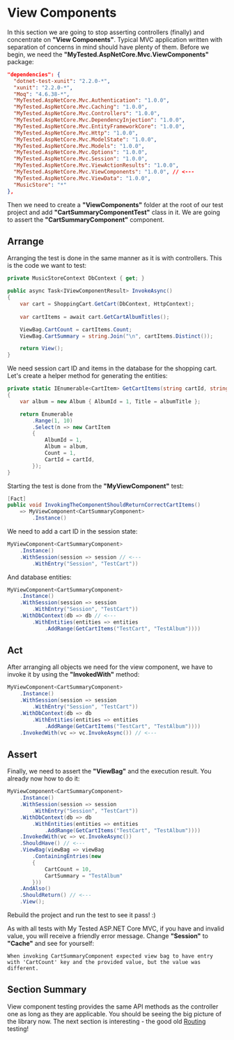 # View Components

In this section we are going to stop asserting controllers (finally) and concentrate on **"View Components"**. Typical MVC application written with separation of concerns in mind should have plenty of them. Before we begin, we need the **"MyTested.AspNetCore.Mvc.ViewComponents"** package:

```json
"dependencies": {
  "dotnet-test-xunit": "2.2.0-*",
  "xunit": "2.2.0-*",
  "Moq": "4.6.38-*",
  "MyTested.AspNetCore.Mvc.Authentication": "1.0.0",
  "MyTested.AspNetCore.Mvc.Caching": "1.0.0",
  "MyTested.AspNetCore.Mvc.Controllers": "1.0.0",
  "MyTested.AspNetCore.Mvc.DependencyInjection": "1.0.0",
  "MyTested.AspNetCore.Mvc.EntityFrameworkCore": "1.0.0",
  "MyTested.AspNetCore.Mvc.Http": "1.0.0",
  "MyTested.AspNetCore.Mvc.ModelState": "1.0.0",
  "MyTested.AspNetCore.Mvc.Models": "1.0.0",
  "MyTested.AspNetCore.Mvc.Options": "1.0.0",
  "MyTested.AspNetCore.Mvc.Session": "1.0.0",
  "MyTested.AspNetCore.Mvc.ViewActionResults": "1.0.0",
  "MyTested.AspNetCore.Mvc.ViewComponents": "1.0.0", // <---
  "MyTested.AspNetCore.Mvc.ViewData": "1.0.0",
  "MusicStore": "*"
},
```

Then we need to create a **"ViewComponents"** folder at the root of our test project and add **"CartSummaryComponentTest"** class in it. We are going to assert the **"CartSummaryComponent"** component.

## Arrange

Arranging the test is done in the same manner as it is with controllers. This is the code we want to test:

```c#
private MusicStoreContext DbContext { get; }

public async Task<IViewComponentResult> InvokeAsync()
{
	var cart = ShoppingCart.GetCart(DbContext, HttpContext);
	
	var cartItems = await cart.GetCartAlbumTitles();

	ViewBag.CartCount = cartItems.Count;
	ViewBag.CartSummary = string.Join("\n", cartItems.Distinct());

	return View();
}
```

We need session cart ID and items in the database for the shopping cart. Let's create a helper method for generating the entities:

```c#
private static IEnumerable<CartItem> GetCartItems(string cartId, string albumTitle)
{
	var album = new Album { AlbumId = 1, Title = albumTitle };

	return Enumerable
		.Range(1, 10)
		.Select(n => new CartItem
		{
			AlbumId = 1,
			Album = album,
			Count = 1,
			CartId = cartId,
		});
}
```

Starting the test is done from the **"MyViewComponent"** test:

```c#
[Fact]
public void InvokingTheComponentShouldReturnCorrectCartItems()
	=> MyViewComponent<CartSummaryComponent>
		.Instance()
```

We need to add a cart ID in the session state:

```c#
MyViewComponent<CartSummaryComponent>
	.Instance()
	.WithSession(session => session // <---
		.WithEntry("Session", "TestCart"))
```

And database entities:

```c#
MyViewComponent<CartSummaryComponent>
	.Instance()
	.WithSession(session => session
		.WithEntry("Session", "TestCart"))
	.WithDbContext(db => db // <---
		.WithEntities(entities => entities
			.AddRange(GetCartItems("TestCart", "TestAlbum"))))
```

## Act

After arranging all objects we need for the view component, we have to invoke it by using the **"InvokedWith"** method:

```c#
MyViewComponent<CartSummaryComponent>
	.Instance()
	.WithSession(session => session
		.WithEntry("Session", "TestCart"))
	.WithDbContext(db => db
		.WithEntities(entities => entities
			.AddRange(GetCartItems("TestCart", "TestAlbum"))))
	.InvokedWith(vc => vc.InvokeAsync()) // <---
```

## Assert

Finally, we need to assert the **"ViewBag"** and the execution result. You already now how to do it:

```c#
MyViewComponent<CartSummaryComponent>
	.Instance()
	.WithSession(session => session
		.WithEntry("Session", "TestCart"))
	.WithDbContext(db => db
		.WithEntities(entities => entities
			.AddRange(GetCartItems("TestCart", "TestAlbum"))))
	.InvokedWith(vc => vc.InvokeAsync())
	.ShouldHave() // <---
	.ViewBag(viewBag => viewBag
		.ContainingEntries(new
		{
			CartCount = 10,
			CartSummary = "TestAlbum"
		}))
	.AndAlso()
	.ShouldReturn() // <---
	.View();
```

Rebuild the project and run the test to see it pass! :)

As with all tests with My Tested ASP.NET Core MVC, if you have and invalid value, you will receive a friendly error message. Change **"Session"** to **"Cache"** and see for yourself:

```text
When invoking CartSummaryComponent expected view bag to have entry with 'CartCount' key and the provided value, but the value was different.
```

## Section Summary

View component testing provides the same API methods as the controller one as long as they are applicable. You should be seeing the big picture of the library now. The next section is interesting - the good old [Routing](/tutorial/routing.html) testing!